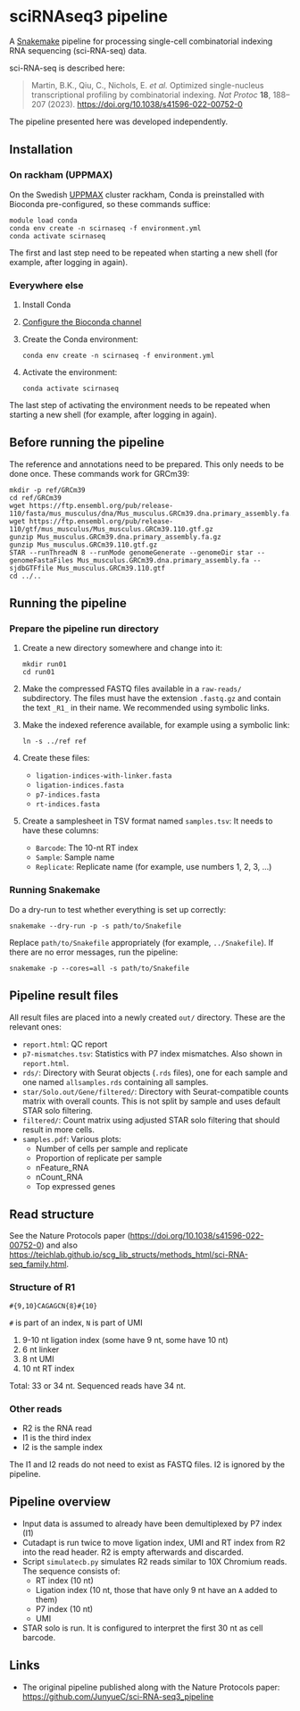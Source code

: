 # sciRNAseq3 pipeline

A [Snakemake](https://snakemake.readthedocs.io/) pipeline for processing
single-cell combinatorial indexing RNA sequencing (sci-RNA-seq) data.

sci-RNA-seq is described here:

> Martin, B.K., Qiu, C., Nichols, E. *et al.*
> Optimized single-nucleus transcriptional profiling by combinatorial indexing.
> *Nat Protoc* **18**, 188–207 (2023).
> https://doi.org/10.1038/s41596-022-00752-0

The pipeline presented here was developed independently.


## Installation


### On rackham (UPPMAX)

On the Swedish [UPPMAX](https://www.uppmax.uu.se/) cluster rackham,
Conda is preinstalled with Bioconda pre-configured,
so these commands suffice:

    module load conda
    conda env create -n scirnaseq -f environment.yml
    conda activate scirnaseq

The first and last step need to be repeated when
starting a new shell (for example, after logging in again).


### Everywhere else

1. Install Conda
2. [Configure the Bioconda channel](http://bioconda.github.io/#usage)
3. Create the Conda environment:

       conda env create -n scirnaseq -f environment.yml

4. Activate the environment:

       conda activate scirnaseq

The last step of activating the environment needs to be repeated when
starting a new shell (for example, after logging in again).


## Before running the pipeline

The reference and annotations need to be prepared.
This only needs to be done once.
These commands work for GRCm39:

    mkdir -p ref/GRCm39
    cd ref/GRCm39
    wget https://ftp.ensembl.org/pub/release-110/fasta/mus_musculus/dna/Mus_musculus.GRCm39.dna.primary_assembly.fa.gz
    wget https://ftp.ensembl.org/pub/release-110/gtf/mus_musculus/Mus_musculus.GRCm39.110.gtf.gz
    gunzip Mus_musculus.GRCm39.dna.primary_assembly.fa.gz
    gunzip Mus_musculus.GRCm39.110.gtf.gz
    STAR --runThreadN 8 --runMode genomeGenerate --genomeDir star --genomeFastaFiles Mus_musculus.GRCm39.dna.primary_assembly.fa --sjdbGTFfile Mus_musculus.GRCm39.110.gtf
    cd ../..


## Running the pipeline

### Prepare the pipeline run directory

1. Create a new directory somewhere and change
   into it:

       mkdir run01
       cd run01

2. Make the compressed FASTQ files available in a `raw-reads/` subdirectory.
   The files must have the extension `.fastq.gz` and contain the text `_R1_`
   in their name. We recommended using symbolic links.
3. Make the indexed reference available, for example using a symbolic link:

       ln -s ../ref ref

4. Create these files:
   * `ligation-indices-with-linker.fasta`
   * `ligation-indices.fasta`
   * `p7-indices.fasta`
   * `rt-indices.fasta`

5. Create a samplesheet in TSV format named `samples.tsv`:
   It needs to have these columns:
   - `Barcode`: The 10-nt RT index
   - `Sample`: Sample name
   - `Replicate`: Replicate name (for example, use numbers 1, 2, 3, ...)


### Running Snakemake

Do a dry-run to test whether everything is set up correctly:

    snakemake --dry-run -p -s path/to/Snakefile

Replace `path/to/Snakefile` appropriately (for example, `../Snakefile`).
If there are no error messages, run the pipeline:

    snakemake -p --cores=all -s path/to/Snakefile


## Pipeline result files

All result files are placed into a newly created `out/` directory.
These are the relevant ones:

* `report.html`: QC report
* `p7-mismatches.tsv`: Statistics with P7 index mismatches.
  Also shown in `report.html`.
* `rds/`: Directory with Seurat objects (`.rds` files), one for each sample
  and one named ``allsamples.rds`` containing all samples.
* `star/Solo.out/Gene/filtered/`:
  Directory with Seurat-compatible counts matrix with overall counts.
  This is not split by sample and uses default STAR solo filtering.
* `filtered/`: Count matrix using adjusted STAR solo filtering that should
  result in more cells.
* `samples.pdf`: Various plots:
  - Number of cells per sample and replicate
  - Proportion of replicate per sample
  - nFeature_RNA
  - nCount_RNA
  - Top expressed genes


## Read structure

See the Nature Protocols paper (https://doi.org/10.1038/s41596-022-00752-0)
and also
https://teichlab.github.io/scg_lib_structs/methods_html/sci-RNA-seq_family.html.

### Structure of R1

```
#{9,10}CAGAGCN{8}#{10}
```
`#` is part of an index, `N` is part of UMI

1. 9-10 nt ligation index (some have 9 nt, some have 10 nt)
2. 6 nt linker
3. 8 nt UMI
4. 10 nt RT index

Total: 33 or 34 nt. Sequenced reads have 34 nt.


### Other reads

- R2 is the RNA read
- I1 is the third index
- I2 is the sample index

The I1 and I2 reads do not need to exist as FASTQ files.
I2 is ignored by the pipeline.


## Pipeline overview

* Input data is assumed to already have been demultiplexed by P7 index (I1)
* Cutadapt is run twice to move ligation index, UMI and RT index from R2 into the read header. R2 is empty afterwards and discarded.
* Script `simulatecb.py` simulates R2 reads similar to 10X Chromium reads.
  The sequence consists of:
  - RT index (10 nt)
  - Ligation index (10 nt, those that have only 9 nt have an `A` added to them)
  - P7 index (10 nt)
  - UMI
* STAR solo is run. It is configured to interpret the first 30 nt as cell barcode.


## Links

* The original pipeline published along with the Nature Protocols paper:
  https://github.com/JunyueC/sci-RNA-seq3_pipeline
